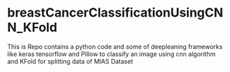 # breastCancerClassificationUsingCNN_KFold
This is Repo contains a python code and some of deepleaning frameworks like keras tensorflow and Pillow to classify an image using cnn algorithm and KFold for splitting data of MIAS Dataset
